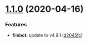 # [1.1.0](https://github.com/Mayank1791989/docker-filebot/compare/v1.0.0...v1.1.0) (2020-04-16)


### Features

* **filebot:** update to v4.9.1 ([d2045fc](https://github.com/Mayank1791989/docker-filebot/commit/d2045fc0fd4ad99a9624c3670a6d77e418f17537))
